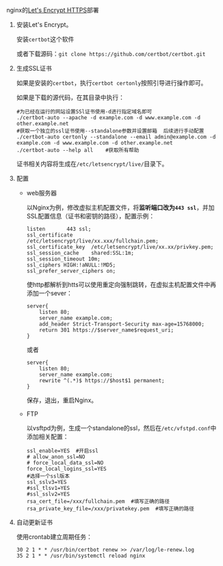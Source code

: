 nginx的[Let's Encrypt HTTPS](https://github.com/certbot/certbot)部署

1. 安装Let's Encrypt。

   安装`certbot`这个软件

   或者下载源码：`git clone https://github.com/certbot/certbot.git`

2. 生成SSL证书

   如果是安装的`certbot`，执行`certbot certonly`按照引导进行操作即可。

   如果是下载的源代码，在其目录中执行：

   ```shell
   #为已经在运行的网站设置SSl证书使用-d进行指定域名即可
   ./certbot-auto --apache -d example.com -d www.example.com -d other.example.net
   #获取一个独立的ssl证书使用--standalone参数并设置邮箱  后续进行手动配置
   ./certbot-auto certonly --standalone --email admin@example.com -d example.com -d www.example.com -d other.example.net
   ./certbot-auto --help all    #获取所有帮助
   ```

   证书相关内容将生成在`/etc/letsencrypt/live/`目录下。

3. 配置

   - web服务器

     以Nginx为例，修改虚拟主机配置文件，将**监听端口改为`443 ssl`**，并加SSL配置信息（证书和密钥的路径），配置示例：

     ```nginx
     listen       443 ssl;
     ssl_certificate      /etc/letsencrypt/live/xx.xxx/fullchain.pem;
     ssl_certificate_key  /etc/letsencrypt/live/xx.xx/privkey.pem;
     ssl_session_cache    shared:SSL:1m;
     ssl_session_timeout 10m;
     ssl_ciphers HIGH:!aNULL:!MD5;
     ssl_prefer_server_ciphers on;
     ```

     使http都解析到htts可以使用重定向强制跳转，在虚拟主机配置文件中再添加一个sever：

     ```nginx
     server{
         listen 80;
         server_name example.com;
         add_header Strict-Transport-Security max-age=15768000;
         return 301 https://$server_name$request_uri;
     }
     ```

     或者

     ```shell
     server{
         listen 80;
         server_name example.com;
         rewrite ^(.*)$ https://$host$1 permanent;
     }
     ```

     保存，退出，重启Nginx。

   - FTP

     以vsftpd为例，生成一个standalone的ssl，然后在`/etc/vfstpd.conf`中添加相关配置：

     ```shell
     ssl_enable=YES  #开启ssl
     # allow_anon_ssl=NO
     # force_local_data_ssl=NO
     force_local_logins_ssl=YES
     #选择一个ssl版本
     ssl_sslv3=YES
     #ssl_tlsv1=YES
     #ssl_sslv2=YES
     rsa_cert_file=/xxx/fullchain.pem  #填写正确的路径
     rsa_private_key_file=/xxx/privatekey.pem  #填写正确的路径
     ```



4. 自动更新证书

   使用crontab建立周期任务：

   ```shell
   30 2 1 * * /usr/bin/certbot renew >> /var/log/le-renew.log 
   35 2 1 * * /usr/bin/systemctl reload nginx
   ```
